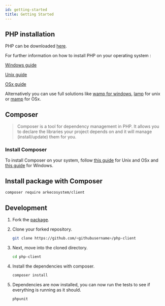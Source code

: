 ```yaml
---
id: getting-started
title: Getting Started
---
```


## PHP installation

PHP can be downloaded [here](https://www.php.net/downloads.php).

For further information on how to install PHP on your operating system :

[Windows guide](https://www.php.net/manual/en/install.windows.php)

[Unix guide](https://www.php.net/manual/en/install.unix.php)

[OSx guide](https://www.php.net/manual/en/install.macosx.php)

Alternatively you can use full solutions like [wamp for windows](http://www.wampserver.com/), [lamp](https://doc.ubuntu-fr.org/lamp) for unix or [mamp](https://www.mamp.info/en/) for OSx.

## Composer

> Composer is a tool for dependency management in PHP. It allows you to declare the libraries your project depends on and it will manage (install/update) them for you.

### Install Composer

To install Composer on your system, follow [this guide](https://getcomposer.org/doc/00-intro.md#installation-linux-unix-macos) for Unix and OSx and [this guide](https://getcomposer.org/doc/00-intro.md#installation-windows) for Windows.

## Install package with Composer

```bash
composer require arkecosystem/client
```

## Development

1. Fork the [package](https://github.com/ARKEcosystem/php-client).

2. Clone your forked repository.

   ```bash
   git clone https://github.com/<githubusername>/php-client
   ```

3. Next, move into the cloned directory.

   ```bash
   cd php-client
   ```

4. Install the dependencies with composer.

   ```bash
   composer install
   ```

5. Dependencies are now installed, you can now run the tests to see if everything is running as it should.

   ```bash
   phpunit
   ```
